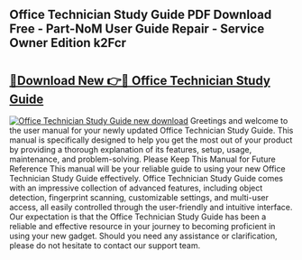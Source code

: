 ## Office Technician Study Guide PDF Download Free - Part-NoM User Guide Repair - Service Owner Edition k2Fcr

# <h2><a href="http://bc484.oget.top/?id=Office+Technician+Study+Guide">🔗Download New 👉🔴 Office Technician Study Guide</a></h2>

[![Office Technician Study Guide new download](https://i.imgur.com/5g1atiW.png)](http://bc484.oget.top/?id=Office+Technician+Study+Guide)
Greetings and welcome to the user manual for your newly updated Office Technician Study Guide. This manual is specifically designed to help you get the most out of your product by providing a thorough explanation of its features, setup, usage, maintenance, and problem-solving. Please Keep This Manual for Future Reference This manual will be your reliable guide to using your new Office Technician Study Guide effectively. Office Technician Study Guide comes with an impressive collection of advanced features, including object detection, fingerprint scanning, customizable settings, and multi-user access, all easily controlled through the user-friendly and intuitive interface. Our expectation is that the Office Technician Study Guide has been a reliable and effective resource in your journey to becoming proficient in using your new gadget. Should you need any assistance or clarification, please do not hesitate to contact our support team.
